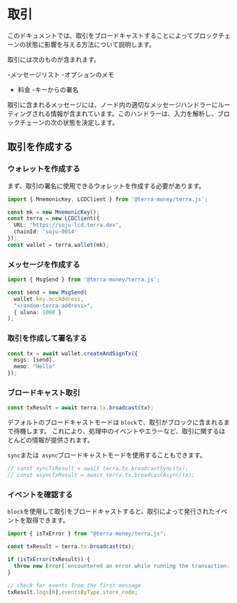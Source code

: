 # 取引

このドキュメントでは、取引をブロードキャストすることによってブロックチェーンの状態に影響を与える方法について説明します。

取引には次のものが含まれます。

-メッセージリスト
-オプションのメモ
- 料金
-キーからの署名

取引に含まれるメッセージには、ノード内の適切なメッセージハンドラーにルーティングされる情報が含まれています。このハンドラーは、入力を解析し、ブロックチェーンの次の状態を決定します。

## 取引を作成する

### ウォレットを作成する

まず、取引の署名に使用できるウォレットを作成する必要があります。 

```ts
import { MnemonicKey, LCDClient } from '@terra-money/terra.js';

const mk = new MnemonicKey();
const terra = new LCDClient({
  URL: 'https://soju-lcd.terra.dev',
  chainId: 'soju-0014'
});
const wallet = terra.wallet(mk);
```

### メッセージを作成する 

```ts
import { MsgSend } from '@terra-money/terra.js';

const send = new MsgSend(
  wallet.key.accAddress,
  "<random-terra-address>",
  { uluna: 1000 }
);
```

### 取引を作成して署名する 

```ts
const tx = await wallet.createAndSignTx({
  msgs: [send],
  memo: "Hello"
});
```

### ブロードキャスト取引 

```ts
const txResult = await terra.tx.broadcast(tx);
```
デフォルトのブロードキャストモードは `block`で、取引がブロックに含まれるまで待機します。 これにより、処理中のイベントやエラーなど、取引に関するほとんどの情報が提供されます。

`sync`または` async`ブロードキャストモードを使用することもできます。

```ts
// const syncTxResult = await terra.tx.broadcastSync(tx);
// const asyncTxResult = await terra.tx.broadcastAsync(tx);
```

### イベントを確認する

`block`を使用して取引をブロードキャストすると、取引によって発行されたイベントを取得できます。

```ts
import { isTxError } from "@terra-money/terra.js";

const txResult = terra.tx.broadcast(tx);

if (isTxError(txResult)) {
  throw new Error(`encountered an error while running the transaction: ${txResult.code} ${txResult.codespace}`);
}

// check for events from the first message
txResult.logs[0].eventsByType.store_code;
```
